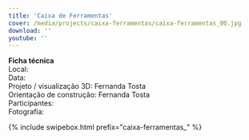 ```yaml
---
title: 'Caixa de Ferramentas'
cover: /media/projects/caixa-ferramentas/caixa-ferramentas_00.jpg
download: ''
youtube: ''
---
```

**Ficha técnica**  
Local:  
Data:  
Projeto / visualização 3D: Fernanda Tosta  
Orientação de construção: Fernanda Tosta  
Participantes:  
Fotografia:  

{% include swipebox.html prefix="caixa-ferramentas_" %}
